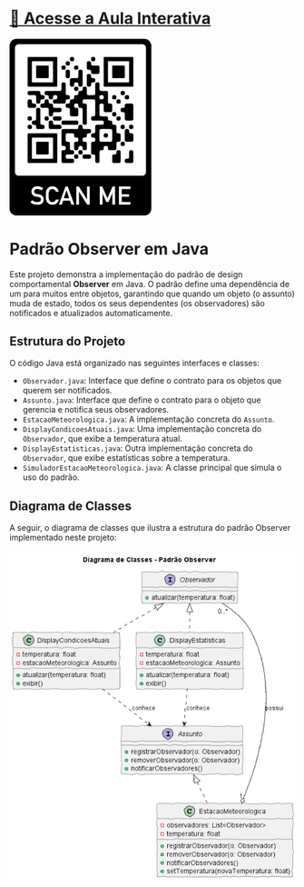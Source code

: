# [🔗 Acesse a Aula Interativa](https://pauloalfeu.github.io/AulaObserver/)  
<img src="./out/qr-code-frame.png" alt="QR Code" width="250"/>

##

# Padrão Observer em Java

Este projeto demonstra a implementação do padrão de design comportamental **Observer** em Java. O padrão define uma dependência de um para muitos entre objetos, garantindo que quando um objeto (o assunto) muda de estado, todos os seus dependentes (os observadores) são notificados e atualizados automaticamente.

## Estrutura do Projeto

O código Java está organizado nas seguintes interfaces e classes:

* `Observador.java`: Interface que define o contrato para os objetos que querem ser notificados.
* `Assunto.java`: Interface que define o contrato para o objeto que gerencia e notifica seus observadores.
* `EstacaoMeteorologica.java`: A implementação concreta do `Assunto`.
* `DisplayCondicoesAtuais.java`: Uma implementação concreta do `Observador`, que exibe a temperatura atual.
* `DisplayEstatisticas.java`: Outra implementação concreta do `Observador`, que exibe estatísticas sobre a temperatura.
* `SimuladorEstacaoMeteorologica.java`: A classe principal que simula o uso do padrão.

## Diagrama de Classes

A seguir, o diagrama de classes que ilustra a estrutura do padrão Observer implementado neste projeto:

![Diagrama de Classes do Padrão Observer](./out/diagrama-de-classes/diagrama/diagrama.png)